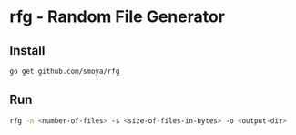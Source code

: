 # rfg - Random File Generator

## Install
```bash
go get github.com/smoya/rfg
```

## Run
```bash
rfg -n <number-of-files> -s <size-of-files-in-bytes> -o <output-dir>
```